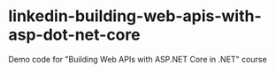 # linkedin-building-web-apis-with-asp-dot-net-core
Demo code for "Building Web APIs with ASP.NET Core in .NET" course

